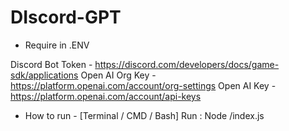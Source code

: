 # DIscord-GPT

- Require in .ENV

Discord Bot Token - https://discord.com/developers/docs/game-sdk/applications
Open AI Org Key - https://platform.openai.com/account/org-settings
Open AI Key - https://platform.openai.com/account/api-keys

- How to run - [Terminal / CMD / Bash]
Run : Node /index.js


